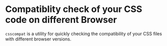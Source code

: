 Compatiblity check of your CSS code on different Browser
=========

`csscompat` is a utility for quickly checking the compatibility of your CSS files with different browser versions.
